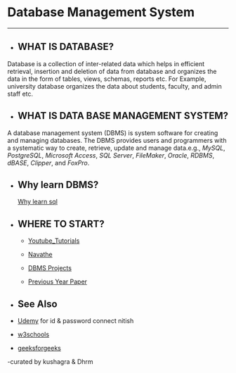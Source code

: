 # Database Management System
----------------------------------
+ ## WHAT IS DATABASE?
Database is a collection of inter-related data which helps in efficient retrieval, insertion and deletion of data from database and organizes the data in the form of tables, views, schemas, reports etc. For Example, university database organizes the data about students, faculty, and admin staff etc.
+ ## WHAT IS DATA BASE MANAGEMENT SYSTEM?
A database management system (DBMS) is system software for creating and managing databases. The DBMS provides users and programmers with a systematic way to create, retrieve, update and manage data.e.g., *MySQL*, *PostgreSQL*, *Microsoft Access*, *SQL Server*, *FileMaker*, *Oracle*, *RDBMS*, *dBASE*, *Clipper*, and *FoxPro*.
+ ## Why learn DBMS?
     [Why learn sql](https://www.pluralsight.com/blog/software-development/5-reasons-to-learn-sql)
    
* ## WHERE TO START?
  + [Youtube_Tutorials](https://www.youtube.com/watch?v=eTiP-H9GQ30&list=PLmXKhU9FNesR1rSES7oLdJaNFgmuj0SYV)
  
  + [Navathe](https://drive.google.com/open?id=14t3T6ljsM75wa_qMJs5zDqIeZlJ_MkwO)
  
  + [DBMS Projects](https://drive.google.com/open?id=1-AEedCzKw7XuigTKNuoJS3QYweMNSJro)
  
  + [Previous Year Paper](https://drive.google.com/open?id=1VPq9ggHWPdVZmpTMqngjMkR1ZCxVyzov)
  
 + ## See Also
  
  + [Udemy](https://www.udemy.com/complete-mysql-database-course-from-zero-to-hero/) for id & password connect nitish
  
  + [w3schools](https://www.w3schools.in/dbms "w3schools")
         
  + [geeksforgeeks](https://www.geeksforgeeks.org/database-management-system-introduction-set-1/)
         
  
  -curated by kushagra & Dhrm


